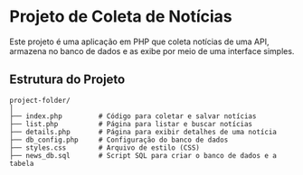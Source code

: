 # Projeto de Coleta de Notícias

Este projeto é uma aplicação em PHP que coleta notícias de uma API, armazena no banco de dados e as exibe por meio de uma interface simples.

## Estrutura do Projeto

```plaintext
project-folder/
│
├── index.php         # Código para coletar e salvar notícias
├── list.php          # Página para listar e buscar notícias
├── details.php       # Página para exibir detalhes de uma notícia
├── db_config.php     # Configuração do banco de dados
├── styles.css        # Arquivo de estilo (CSS)
├── news_db.sql       # Script SQL para criar o banco de dados e a tabela
